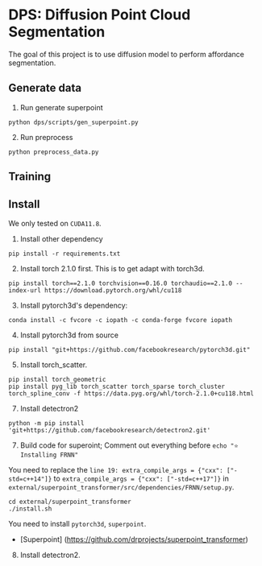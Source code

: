# DPS: Diffusion Point Cloud Segmentation

The goal of this project is to use diffusion model to perform affordance segmentation.

## Generate data

1. Run generate superpoint

```
python dps/scripts/gen_superpoint.py
```

2. Run preprocess

```
python preprocess_data.py
```

## Training

## Install

We only tested on `CUDA11.8`.

1. Install other dependency
```
pip install -r requirements.txt
```

2. Install torch 2.1.0 first. This is to get adapt with torch3d.

```
pip install torch==2.1.0 torchvision==0.16.0 torchaudio==2.1.0 --index-url https://download.pytorch.org/whl/cu118
```

3. Install pytorch3d's dependency:
```
conda install -c fvcore -c iopath -c conda-forge fvcore iopath
```

4. Install pytorch3d from source
```
pip install "git+https://github.com/facebookresearch/pytorch3d.git"
```

5. Install torch_scatter.
```
pip install torch_geometric
pip install pyg_lib torch_scatter torch_sparse torch_cluster torch_spline_conv -f https://data.pyg.org/whl/torch-2.1.0+cu118.html
```

7. Install detectron2
```
python -m pip install 'git+https://github.com/facebookresearch/detectron2.git'
```

7. Build code for superoint; Comment out everything before `echo "⭐ Installing FRNN"`

You need to replace the `line 19: extra_compile_args = {"cxx": ["-std=c++14"]}` to `extra_compile_args = {"cxx": ["-std=c++17"]}` in `external/superpoint_transformer/src/dependencies/FRNN/setup.py`.

```
cd external/superpoint_transformer
./install.sh
```

You need to install `pytorch3d`, `superpoint`.

- [Superpoint] (https://github.com/drprojects/superpoint_transformer)

8. Install detectron2.